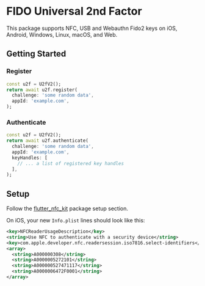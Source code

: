 # FIDO Universal 2nd Factor

This package supports NFC, USB and Webauthn Fido2 keys on iOS, Android, Windows, Linux, macOS, and Web.

## Getting Started

### Register

```dart
const u2f = U2fV2();
return await u2f.register(
  challenge: 'some random data',
  appId: 'example.com',
);
```

### Authenticate

```dart
const u2f = U2fV2();
return await u2f.authenticate(
  challenge: 'some random data',
  appId: 'example.com',
  keyHandles: [
    // ... a list of registered key handles
  ],
);
```

## Setup

Follow the [flutter_nfc_kit](https://pub.dev/packages/flutter_nfc_kit) package setup section.

On iOS, your new `Info.plist` lines should look like this:

```xml
<key>NFCReaderUsageDescription</key>
<string>Use NFC to authenticate with a security device</string>
<key>com.apple.developer.nfc.readersession.iso7816.select-identifiers</key>
<array>
  <string>A000000308</string>
  <string>A0000005272101</string>
  <string>A000000527471117</string>
  <string>A0000006472F0001</string>
</array>
```
